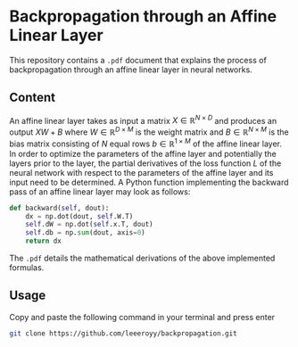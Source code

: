 # Backpropagation through an Affine Linear Layer

This repository contains a `.pdf` document that explains the process of backpropagation through an affine linear layer in neural networks.

## Content 
An affine linear layer takes as input a matrix $X \in \mathbb{R}^{N \times D}$ and produces an output $XW + B$ where $W \in \mathbb{R}^{D \times M}$ is the weight matrix and $B \in \mathbb{R}^{N \times M}$ is the bias matrix consisting of $N$ equal rows $b \in \mathbb{R}^{1 \times M}$ of the affine linear layer. In order to optimize the parameters of the affine layer and potentially the layers prior to the layer, the partial derivatives of the loss function $L$ of the neural network with respect to the parameters of the affine layer and its input need to be determined. A Python function implementing the backward pass of an affine linear layer may look as follows:
```python
def backward(self, dout):
    dx = np.dot(dout, self.W.T)
    self.dW = np.dot(self.x.T, dout) 
    self.db = np.sum(dout, axis=0)
    return dx
```
The `.pdf` details the mathematical derivations of the above implemented formulas. 

## Usage 

Copy and paste the following command in your terminal and press enter

```bash
git clone https://github.com/leeeroyy/backpropagation.git
